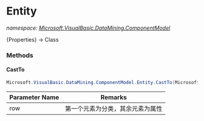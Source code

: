 ﻿# Entity
_namespace: [Microsoft.VisualBasic.DataMining.ComponentModel](./index.md)_

{Properties} -> Class



### Methods

#### CastTo
```csharp
Microsoft.VisualBasic.DataMining.ComponentModel.Entity.CastTo(Microsoft.VisualBasic.Data.csv.DocumentStream.RowObject)
```


|Parameter Name|Remarks|
|--------------|-------|
|row|第一个元素为分类，其余元素为属性|



